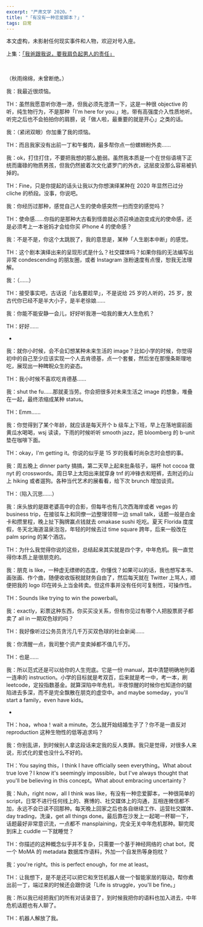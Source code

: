 ```yaml
---
excerpt: "严肃文学 2020。"
title: "「有没有一种恋爱脚本？」"
tags: 日常
---
```


本文虚构，未影射任何现实事件和人物，欢迎对号入座。

上集：[「我爸跟我说，要我肩负起男人的责任」](/2018/my-dad-said-i-need-to-be-a-real-man/)

<br>

（秋雨绵绵，未曾断绝。）

我：我最近很烦恼。

TH：虽然我愿意听你港一港，但我必须先澄清一下，这是一种很 objective 的听，纯生物行为，不是那种「I'm here for you.」地，带有高强度介入性质地听。听完之后也不会拍拍你的肩膀，说「做人啦，最重要的就是开心」之类的话。

我：（紧闭双眼）你加重了我的烦恼。

TH：而且我家没有出前一丁和午餐肉，最多帮你点一份螺蛳粉外卖……

我：ok，打住打住，不要把我想的那么脆弱。虽然我本质是一个在世俗语境下正统而庸碌的物质男孩，但我仍然披着次文化婆罗门的外衣，这层皮没那么容易被扒掉的。

TH：Fine，只是你提起的话头让我以为你想演绎某种在 2020 年显然已过分 cliche 的桥段。没事，你说吧。

我：你经历过那种，感觉自己人生的使命感突然一扫而空的感觉吗？

TH：使命感……你指的是那种大古看到怪兽就必须召唤迪迦变成光的使命感，还是必须考上一本爸妈才会给你买 iPhone 4 的使命感？

我：不是不是，你这个太跳脱了，我的意思是，某种「人生剧本中断」的感觉。

TH：这个剧本演绎出来的呈现形式是什么？社交媒体吗？如果你指的无法编写出非常 condescending 的朋友圈，或者 Instagram 涨粉速度有点慢，恕我无法理解。

我：（……）

TH：接受事实吧，古话说「出名要趁早」，不是说给 25 岁的人听的，25 岁，放古代你已经不是半大小子，是半老徐娘……

我：你能不能安静一会儿，好好听我港一哈我的重大人生危机？

TH：好好……

-

我：就你小时候，会不会幻想某种未来生活的 image？比如小学的时候，你觉得初中的自己至少应该实现一个人去肯德基，点一个套餐，然后坐在那慢条斯理地吃，展现出一种睥睨众生的姿态。

TH：我小时候不喜欢吃肯德基……

我：shut the fu……那就麦当劳。你会把很多对未来生活之 image 的想象，堆叠在一起，最终浓缩成某种 status。

TH：Emm……

我：你觉得到了某个年龄，就应该是每天开个 b 级车上下班，早上在落地窗前面黄瓜水喝喝，wsj 读读，下雨的时候听听 smooth jazz，把 bloomberg 的 b-unit 垫在咖啡下面。

TH：okay，I'm getting it。你说的似乎是 15 岁的我看时尚杂志时会想的事。

我：周五晚上 dinner party 搞搞，第二天早上起来批条毯子，端杯 hot cocoa 做 nyt 的 crosswords。周日早上太阳出来就穿身 tnf 的冲锋衣和短裤，去附近的山上 hiking 或者遛狗。各种当代艺术的展看看，给下次 brunch 增加谈资。

TH：（陷入沉思……）

我：床头放的是跟老婆高中的合影，但每年也有几次西海岸或者 vegas 的 business trip，在接驳车上和同僚一边整理领带一边 small talk，话题一般是白金卡和攒里程，晚上扯下胸牌赢点钱就去 omakase sushi 吃吃。夏天 Florida 度度假，冬天北海道温泉泡泡，年轻的时候去过 time square 跨年，后来一般改在 palm spring 的某个酒店。

TH：为什么我觉得你说的这些，总结起来其实就是四个字，中年危机。我一直觉得你本质上是很朋克的。

我：朋克 is like，一种虚无缥缈的态度，你懂伐？如果可以的话，我也想写本书、画张画、作个曲，随便收收版税就财务自由了，然后每天就在 Twitter 上骂人，顺便把我的 logo 印在砖头上当金砖卖。但这件事并没有任何可复制性，可操作性。

TH：Sounds like trying to win the powerball。

我：exactly，彩票这种东西，你买买没关系，但有你见过有哪个人把股票房子都卖了 all in 一期双色球的吗？

TH：我好像听过公务员贪污几千万买双色球的社会新闻……

我：你清醒一点，我司整个资产变卖掉都不值几千万。

TH：也是……

我：所以范式还是可以给你的人生兜底。它是一份 manual，其中清楚明确地列着一连串的 instruction。小学的目标就是考双百，后来就是考一中，考一本，刷 leetcode，定投指数基金。就算深陷中年危机，半夜惊醒的时候你也知道你的腿陷进去多深，而不是完全飘散在朋克的虚空中。and maybe someday，you'll start a family，even have kids。

-

TH：hoa，whoa！wait a minute。怎么就开始结婚生子了？你不是一直反对 reproduction 这种生物性的低等追求吗？

我：你别乱讲，到时候别人拿这段话来定我的反人类罪。我只是觉得，对很多人来说，形式化的爱也没什么不好的。

TH：You saying this，I think I have officially seen everything。What about true love？I know it's seemingly impossible，but I've always thought that you'll be believing in this concept。What about embracing uncertainty？

我：Nuh，right now，all I think was like，有没有一种恋爱脚本，一种很简单的 script，日常不进行任何线上的、赛博的、社交媒体上的沟通，互相连微信都不加，永远不会已读不回那种。每天晚上回家之后也各自继续工作、运营社交媒体、day trading，洗澡，get all things done。最后靠在沙发上一起喝一杯聊一下，话题最好非常意识流，一点都不 mansplaining，完全无关中年危机那种。聊完爬到床上 cuddle 一下就睡觉？

TH：你描述的这种概念似乎并不复杂，只需要一个基于神经网络的 chat bot，爬一个 MoMA 的 metadata 数据库作语料，外加一个自发热等身抱枕？

我：you're right。this is perfect enough，for me at least。

TH：让我想下，是不是还可以把它和烹饪机器人做一个智能家居的联动，帮你煮出前一丁，端过来的时候还会跟你说「Life is struggle，you'll be fine。」

我：所以我已经把我们的所有对话录音了，到时候我把你的语料也加入进去，中年危机话题也有人聊了。

TH：机器人解放了我。